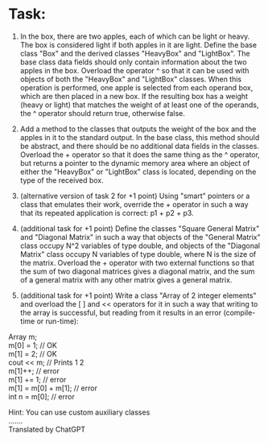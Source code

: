 # Task:
1. In the box, there are two apples, each of which can be light or heavy. The box is considered light if both apples in it are light. Define the base class "Box" and the derived classes "HeavyBox" and "LightBox". The base class data fields should only contain information about the two apples in the box. Overload the operator ^ so that it can be used with objects of both the "HeavyBox" and "LightBox" classes. When this operation is performed, one apple is selected from each operand box, which are then placed in a new box. If the resulting box has a weight (heavy or light) that matches the weight of at least one of the operands, the ^ operator should return true, otherwise false.

2. Add a method to the classes that outputs the weight of the box and the apples in it to the standard output. In the base class, this method should be abstract, and there should be no additional data fields in the classes. Overload the + operator so that it does the same thing as the ^ operator, but returns a pointer to the dynamic memory area where an object of either the "HeavyBox" or "LightBox" class is located, depending on the type of the received box.  

3. (alternative version of task 2 for +1 point) Using "smart" pointers or a class that emulates their work, override the + operator in such a way that its repeated application is correct: p1 + p2 + p3.  

4. (additional task for +1 point) Define the classes "Square General Matrix" and "Diagonal Matrix" in such a way that objects of the "General Matrix" class occupy N^2 variables of type double, and objects of the "Diagonal Matrix" class occupy N variables of type double, where N is the size of the matrix. Overload the + operator with two external functions so that the sum of two diagonal matrices gives a diagonal matrix, and the sum of a general matrix with any other matrix gives a general matrix.  

5. (additional task for +1 point) Write a class "Array of 2 integer elements" and overload the [ ] and << operators for it in such a way that writing to the array is successful, but reading from it results in an error (compile-time or run-time):  

Array m;  
m[0] = 1; // OK  
m[1] = 2; // OK  
cout << m; // Prints 1 2  
m[1]++; // error  
m[1] += 1; // error  
m[1] = m[0] + m[1]; // error  
int n = m[0]; // error  

Hint: You can use custom auxiliary classes    
.......    
Translated by ChatGPT  
